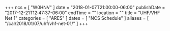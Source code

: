 +++
ncs = [ "W0HNV" ]
date = "2018-01-07T21:00:00-06:00"
publishDate = "2017-12-21T12:47:37-06:00"
endTime = ""
location = ""
title = "UHF/VHF Net 1"
categories = [ "ARES" ]
dates = [ "NCS Schedule" ]
aliases = [ "/cal/2018/01/07/uhf/vhf-net-01/" ]
+++
